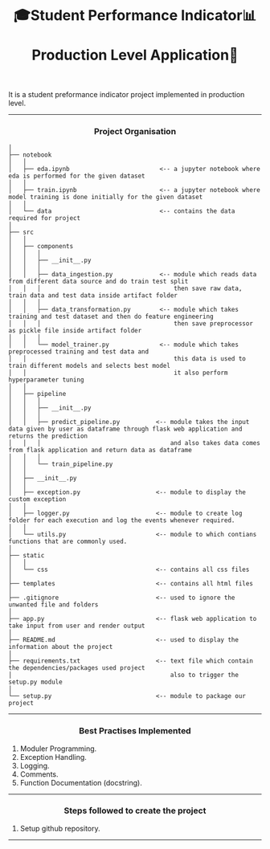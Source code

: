 <h1 align="center">🎓Student Performance Indicator📊<br><br>Production Level Application🚀<br><br></h1>

It is a student preformance indicator project implemented in production level.

---

<h3 align="center">Project Organisation</h3>  

```
│  
├── notebook
│   │
│   ├── eda.ipynb                         <-- a jupyter notebook where eda is performed for the given dataset
│   │
│   ├── train.ipynb                       <-- a jupyter notebook where model training is done initially for the given dataset
│   │
│   └── data                              <-- contains the data required for project
│   
├── src
│   │
│   ├── components
│   │   │
│   │   ├── __init__.py
│   │   │
│   │   ├── data_ingestion.py             <-- module which reads data from different data source and do train test split
│   │   │                                     then save raw data, train data and test data inside artifact folder 
│   │   │
│   │   ├── data_transformation.py        <-- module which takes training and test dataset and then do feature engineering
│   │   │                                     then save preprocessor as pickle file inside artifact folder 
│   │   │
│   │   └── model_trainer.py              <-- module which takes preprocessed training and test data and 
│   │                                         this data is used to train different models and selects best model 
│   │                                         it also perform hyperparameter tuning 
│   │
│   ├── pipeline
│   │   │
│   │   ├── __init__.py
│   │   │
│   │   ├── predict_pipeline.py          <-- module takes the input data given by user as dataframe through flask web application and returns the prediction
│   │   │                                    and also takes data comes from flask application and return data as dataframe
│   │   │
│   │   └── train_pipeline.py
│   │
│   ├── __init__.py
│   │
│   ├── exception.py                     <-- module to display the custom exception
│   │
│   ├── logger.py                        <-- module to create log folder for each execution and log the events whenever required.
│   │
│   └── utils.py                         <-- module to which contians functions that are commonly used.
│   
├── static
│   │
│   └── css                              <-- contains all css files
│   
├── templates                            <-- contains all html files
│
├── .gitignore                           <-- used to ignore the unwanted file and folders
│
├── app.py                               <-- flask web application to take input from user and render output
│
├── README.md                            <-- used to display the information about the project
│
├── requirements.txt                     <-- text file which contain the dependencies/packages used project 
│                                            also to trigger the setup.py module
│
└── setup.py                             <-- module to package our project
```

---

<h3 align="center">Best Practises Implemented</h3>

1. Moduler Programming.
2. Exception Handling.
3. Logging.
4. Comments.
5. Function Documentation (docstring).

---

<h3 align="center">Steps followed to create the project</h3>

1. Setup github repository.

---

